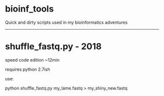 # bioinf_tools
Quick and dirty scripts used in my bioinformatics adventures

-----------------------------------------------------------------

# shuffle_fastq.py - 2018

speed code edition ~12min

requires python 2.7ish

use:

  python shuffle_fastq.py my_lame.fastq > my_shiny_new.fastq
  


